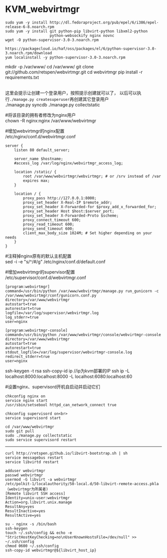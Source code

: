 # KVM_webvirtmgr
```
sudo yum -y install http://dl.fedoraproject.org/pub/epel/6/i386/epel-release-6-8.noarch.rpm
sudo yum -y install git python-pip libvirt-python libxml2-python
                    python-websockify nginx novnc
wget -O python-supervisor-3.0-3.noarch.rpm
                    https://packagecloud.io/haf/oss/packages/el/6/python-supervisor-3.0-3.noarch.rpm/download
yum localinstall -y python-supervisor-3.0-3.noarch.rpm
```

mkdir -p /var/www/
cd /var/www/
git clone git://github.com/retspen/webvirtmgr.git
cd webvirtmgr
pip install -r requirements.txt

<br>这里会提示让创建一个登录用户，按照提示创建就可以了，
以后可以执行`./manage.py createsuperuser`再创建其它登录用户<br>
./manage.py syncdb
./manage.py collectstatic


#将该目录的拥有者修改为nginx用户<br>
chown -R nginx:nginx /var/www/webvirtmgr

#增加webvirtmgr的nginx配置<br>
/etc/nginx/conf.d/webvirtmgr.conf

```
server {
    listen 80 default_server;

    server_name $hostname;
    #access_log /var/log/nginx/webvirtmgr_access_log;

    location /static/ {
        root /var/www/webvirtmgr/webvirtmgr; # or /srv instead of /var
        expires max;
    }

    location / {
        proxy_pass http://127.0.0.1:8000;
        proxy_set_header X-Real-IP $remote_addr;
        proxy_set_header X-Forwarded-for $proxy_add_x_forwarded_for;
        proxy_set_header Host $host:$server_port;
        proxy_set_header X-Forwarded-Proto $scheme;
        proxy_connect_timeout 600;
        proxy_read_timeout 600;
        proxy_send_timeout 600;
        client_max_body_size 1024M; # Set higher depending on your needs
    }
}
```
#注释掉nginx原有的默认主机配置<br>
sed -i -e "s/^/#/g" /etc/nginx/conf.d/default.conf

#增加webvirtmgr的supervisor配置<br>
/etc/supervisor/conf.d/webvirtmgr.conf

```
[program:webvirtmgr]
command=/usr/bin/python /var/www/webvirtmgr/manage.py run_gunicorn -c /var/www/webvirtmgr/conf/gunicorn.conf.py
directory=/var/www/webvirtmgr
autostart=true
autorestart=true
logfile=/var/log/supervisor/webvirtmgr.log
log_stderr=true
user=nginx

[program:webvirtmgr-console]
command=/usr/bin/python /var/www/webvirtmgr/console/webvirtmgr-console
directory=/var/www/webvirtmgr
autostart=true
autorestart=true
stdout_logfile=/var/log/supervisor/webvirtmgr-console.log
redirect_stderr=true
user=nginx
```


ssh-keygen -t rsa
ssh-copy-id ip  //ip为kvm部署的IP
ssh ip   -L localhost:8000:localhost:8000 -L localhost:6080:localhost:60

#设置nginx、supervisord开机自启动并启动它们<br>
```
chkconfig nginx on
service nginx start
/usr/sbin/setsebool httpd_can_network_connect true
```
```
chkconfig supervisord on<br>
service supervisord start
```
```
cd /var/www/webvirtmgr
sudo git pull
sudo ./manage.py collectstatic
sudo service supervisord restart
```


---
```
curl http://retspen.github.io/libvirt-bootstrap.sh | sh
service messagebus restart
service libvirtd restart
```


```
adduser webvirtmgr
passwd webvirtmgr
usermod -G libvirt -a webvirtmgr
/etc/polkit-1/localauthority/50-local.d/50-libvirt-remote-access.pkla   （webvirtmgr为所属者)
[Remote libvirt SSH access]
Identity=unix-user:webvirtmgr
Action=org.libvirt.unix.manage
ResultAny=yes
ResultInactive=yes
ResultActive=yes
```
```
su - nginx -s /bin/bash
ssh-keygen
touch ~/.ssh/config && echo -e "StrictHostKeyChecking=no\nUserKnownHostsFile=/dev/null" >> ~/.ssh/config
chmod 0600 ~/.ssh/config
ssh-copy-id webvirtmgr@${libvirt_host_ip}
```
